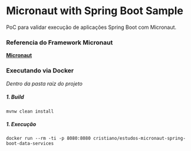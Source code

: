 # Micronaut with Spring Boot Sample

PoC para validar execução de aplicações Spring Boot com Micronaut.

### Referencia do Framework Micronaut

**[Micronaut](https://micronaut.io/)**

### Executando via Docker
*Dentro da pasta raiz do projeto*

##### 1. Build
```
mvnw clean install
```

##### 1. Execução
```
docker run --rm -ti -p 8080:8080 cristiano/estudos-micronaut-spring-boot-data-services
```

